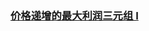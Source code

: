 ### [价格递增的最大利润三元组 I](https://leetcode-cn.com/problems/maximum-profitable-triplets-with-increasing-prices-i)

